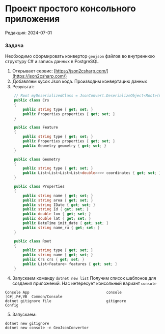 # Проект простого консольного приложения
Редакция: 2024-07-01

### Задача
Необходимо сформировать конвертор `geojson` файлов во внутреннюю структуру C# и запись данных в PostgreSQL

1. Открывает сервис: [https://json2csharp.com/](https://json2csharp.com/)
2. Добавляем кусок Json кода. Производим конвертацию данных
3. Результат:
```csharp
    // Root myDeserializedClass = JsonConvert.DeserializeObject<Root>(myJsonResponse);
    public class Crs
    {
        public string type { get; set; }
        public Properties properties { get; set; }
    }

    public class Feature
    {
        public string type { get; set; }
        public Properties properties { get; set; }
        public Geometry geometry { get; set; }
    }

    public class Geometry
    {
        public string type { get; set; }
        public List<List<List<List<double>>>> coordinates { get; set; }
    }

    public class Properties
    {
        public string name { get; set; }
        public string area { get; set; }
        public string IDate { get; set; }
        public string Id { get; set; }
        public double lon { get; set; }
        public double lat { get; set; }
        public DateTime init_date { get; set; }
        public string name_ru { get; set; }
    }

    public class Root
    {
        public string type { get; set; }
        public string name { get; set; }
        public Crs crs { get; set; }
        public List<Feature> features { get; set; }
    }

```

4. Запускаем команду `dotnet new list`
Получим список шаблонов для создания приложений. Нас интересует консольный вариант `console`

```
Console App                                   console             [C#],F#,VB  Common/Console                  
dotnet gitignore file                         gitignore                       Config      
```
 
5. Запускаем:
```
dotnet new gitignore
dotnet new console -n GeoJsonConvertor
```


